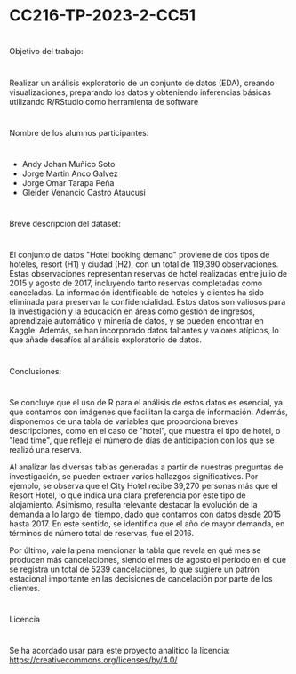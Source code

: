 # CC216-TP-2023-2-CC51
#
Objetivo del trabajo:
#
Realizar un análisis exploratorio de un conjunto de datos (EDA), creando visualizaciones,
preparando los datos y obteniendo inferencias básicas utilizando R/RStudio como
herramienta de software
#
Nombre de los alumnos participantes:
#
- Andy Johan Muñico Soto
- Jorge Martin Anco Galvez
- Jorge Omar Tarapa Peña
- Gleider Venancio Castro Ataucusi
#
Breve descripcion del dataset:
#
El conjunto de datos "Hotel booking demand" proviene de dos tipos de hoteles, resort (H1) y ciudad (H2), con un total de 119,390 observaciones. Estas observaciones representan reservas de hotel realizadas entre julio de 2015 y agosto de 2017, incluyendo tanto reservas completadas como canceladas. La información identificable de hoteles y clientes ha sido eliminada para preservar la confidencialidad. Estos datos son valiosos para la investigación y la educación en áreas como gestión de ingresos, aprendizaje automático y minería de datos, y se pueden encontrar en Kaggle. Además, se han incorporado datos faltantes y valores atípicos, lo que añade desafíos al análisis exploratorio de datos.
#
Conclusiones:
#
Se concluye que el uso de R para el análisis de estos datos es esencial, ya que contamos con imágenes que facilitan la carga de información. Además, disponemos de una tabla de variables que proporciona breves descripciones, como en el caso de "hotel", que muestra el tipo de hotel, o "lead time", que refleja el número de días de anticipación con los que se realizó una reserva.

Al analizar las diversas tablas generadas a partir de nuestras preguntas de investigación, se pueden extraer varios hallazgos significativos. Por ejemplo, se observa que el City Hotel recibe 39,270 personas más que el Resort Hotel, lo que indica una clara preferencia por este tipo de alojamiento. Asimismo, resulta relevante destacar la evolución de la demanda a lo largo del tiempo, dado que contamos con datos desde 2015 hasta 2017. En este sentido, se identifica que el año de mayor demanda, en términos de número total de reservas, fue el 2016.

Por último, vale la pena mencionar la tabla que revela en qué mes se producen más cancelaciones, siendo el mes de agosto el período en el que se registra un total de 5239 cancelaciones, lo que sugiere un patrón estacional importante en las decisiones de cancelación por parte de los clientes.
#
Licencia
#
Se ha acordado usar para este proyecto analitico la licencia: https://creativecommons.org/licenses/by/4.0/

